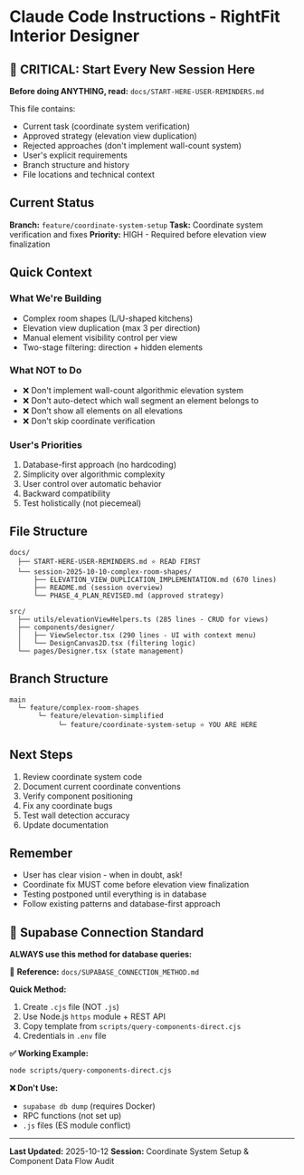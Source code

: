 # Claude Code Instructions - RightFit Interior Designer

## 🚨 CRITICAL: Start Every New Session Here

**Before doing ANYTHING, read:** `docs/START-HERE-USER-REMINDERS.md`

This file contains:
- Current task (coordinate system verification)
- Approved strategy (elevation view duplication)
- Rejected approaches (don't implement wall-count system)
- User's explicit requirements
- Branch structure and history
- File locations and technical context

## Current Status

**Branch:** `feature/coordinate-system-setup`
**Task:** Coordinate system verification and fixes
**Priority:** HIGH - Required before elevation view finalization

## Quick Context

### What We're Building
- Complex room shapes (L/U-shaped kitchens)
- Elevation view duplication (max 3 per direction)
- Manual element visibility control per view
- Two-stage filtering: direction + hidden elements

### What NOT to Do
- ❌ Don't implement wall-count algorithmic elevation system
- ❌ Don't auto-detect which wall segment an element belongs to
- ❌ Don't show all elements on all elevations
- ❌ Don't skip coordinate verification

### User's Priorities
1. Database-first approach (no hardcoding)
2. Simplicity over algorithmic complexity
3. User control over automatic behavior
4. Backward compatibility
5. Test holistically (not piecemeal)

## File Structure

```
docs/
  ├── START-HERE-USER-REMINDERS.md ⭐ READ FIRST
  └── session-2025-10-10-complex-room-shapes/
      ├── ELEVATION_VIEW_DUPLICATION_IMPLEMENTATION.md (670 lines)
      ├── README.md (session overview)
      └── PHASE_4_PLAN_REVISED.md (approved strategy)

src/
  ├── utils/elevationViewHelpers.ts (285 lines - CRUD for views)
  ├── components/designer/
  │   ├── ViewSelector.tsx (290 lines - UI with context menu)
  │   └── DesignCanvas2D.tsx (filtering logic)
  └── pages/Designer.tsx (state management)
```

## Branch Structure

```
main
  └─ feature/complex-room-shapes
       └─ feature/elevation-simplified
            └─ feature/coordinate-system-setup ⭐ YOU ARE HERE
```

## Next Steps

1. Review coordinate system code
2. Document current coordinate conventions
3. Verify component positioning
4. Fix any coordinate bugs
5. Test wall detection accuracy
6. Update documentation

## Remember

- User has clear vision - when in doubt, ask!
- Coordinate fix MUST come before elevation view finalization
- Testing postponed until everything is in database
- Follow existing patterns and database-first approach

## 🔌 Supabase Connection Standard

**ALWAYS use this method for database queries:**

📄 **Reference:** `docs/SUPABASE_CONNECTION_METHOD.md`

**Quick Method:**
1. Create `.cjs` file (NOT `.js`)
2. Use Node.js `https` module + REST API
3. Copy template from `scripts/query-components-direct.cjs`
4. Credentials in `.env` file

**✅ Working Example:**
```bash
node scripts/query-components-direct.cjs
```

**❌ Don't Use:**
- `supabase db dump` (requires Docker)
- RPC functions (not set up)
- `.js` files (ES module conflict)

---

**Last Updated:** 2025-10-12
**Session:** Coordinate System Setup & Component Data Flow Audit
